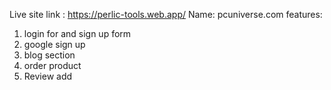 Live site link : https://perlic-tools.web.app/
Name: pcuniverse.com
features: 
1) login for and sign up form
2) google sign up
3) blog section
4) order product
5) Review add
